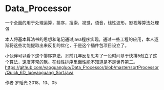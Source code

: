 # Data_Processor
一个全面的用于处理运算，排序，搜索，视觉，语音，线性波形，影视等算法处理包

本人将基本算法书的思想和笔记通过java程序实现，通过一些工程的应用，本人逐渐将这些功能提取出来反复的优化，于是这个插件包项目设立了。

小伙伴可以看下这个排序算法，哥前几年反复思考了一段时间基于快排5创立了这个算法，速度非常的飘。在线性排序里面性能不知道是不是世界第二。
https://github.com/yaoguangluo/Data_Processor/blob/master/sortProcessor/Quick_6D_luoyaoguang_Sort.java


作者 罗瑶光
2018、10、05
